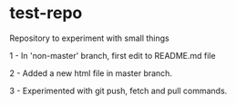 # test-repo
Repository to experiment with small things

1 - In 'non-master' branch, first edit to README.md file

2 - Added a new html file in master branch.

3 - Experimented with git push, fetch and pull commands.
